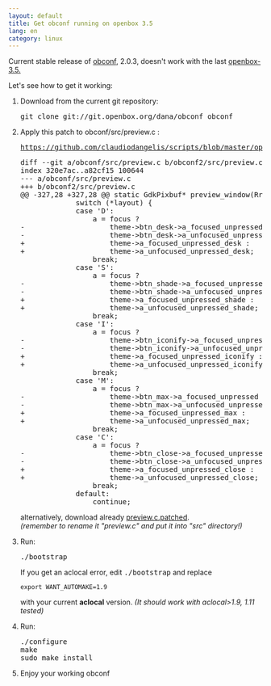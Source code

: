 ```yaml
---
layout: default
title: Get obconf running on openbox 3.5
lang: en
category: linux
---
```




<p>Current stable release of <a href="http://openbox.org/dist/obconf/">obconf</a>, 2.0.3, doesn't work with the last <a href="http://openbox.org/">openbox-3.5.</a></p>

<p>Let's see how to get it working:</p>

<!--more-->


<ol>
<li>Download from the current git repository:
<pre><kbd>git clone git://git.openbox.org/dana/obconf obconf</kbd></pre>



<li>Apply this patch to obconf/src/preview.c :
<pre><a href="https://github.com/claudiodangelis/scripts/blob/master/openbox/obconf-openbox-3.5.patch">https://github.com/claudiodangelis/scripts/blob/master/openbox/obconf-openbox-3.5.patch</a></pre>
<pre class="prettyprint linenums">diff --git a/obconf/src/preview.c b/obconf2/src/preview.c
index 320e7ac..a82cf15 100644
--- a/obconf/src/preview.c
+++ b/obconf2/src/preview.c
@@ -327,28 +327,28 @@ static GdkPixbuf* preview_window(RrTheme *theme, const gchar *titlelayout,
             switch (*layout) {
             case 'D':
                 a = focus ?
-                    theme->btn_desk->a_focused_unpressed :
-                    theme->btn_desk->a_unfocused_unpressed;
+                    theme->a_focused_unpressed_desk :
+                    theme->a_unfocused_unpressed_desk;
                 break;
             case 'S':
                 a = focus ?
-                    theme->btn_shade->a_focused_unpressed :
-                    theme->btn_shade->a_unfocused_unpressed;
+                    theme->a_focused_unpressed_shade :
+                    theme->a_unfocused_unpressed_shade;
                 break;
             case 'I':
                 a = focus ?
-                    theme->btn_iconify->a_focused_unpressed :
-                    theme->btn_iconify->a_unfocused_unpressed;
+                    theme->a_focused_unpressed_iconify :
+                    theme->a_unfocused_unpressed_iconify;
                 break;
             case 'M':
                 a = focus ?
-                    theme->btn_max->a_focused_unpressed :
-                    theme->btn_max->a_unfocused_unpressed;
+                    theme->a_focused_unpressed_max :
+                    theme->a_unfocused_unpressed_max;
                 break;
             case 'C':
                 a = focus ?
-                    theme->btn_close->a_focused_unpressed :
-                    theme->btn_close->a_unfocused_unpressed;
+                    theme->a_focused_unpressed_close :
+                    theme->a_unfocused_unpressed_close;
                 break;
             default:
                 continue;</pre>



<p>alternatively, download already <a href="https://github.com/claudiodangelis/scripts/blob/master/openbox/preview.c.patched">preview.c.patched</a>.<br/><em>(remember to rename it "preview.c" and put it into "src" directory!)</em></p>

<li>Run:
<pre><kbd>./bootstrap</kbd></pre>

<p>If you get an aclocal error, edit <kbd>./bootstrap</kbd> and replace</p>

<pre><code>export WANT_AUTOMAKE=1.9</code></pre>

<p>with your current <b>aclocal</b> version. <em>(It should work with aclocal>1.9, 1.11 tested)</em></p>

<li>Run:
<pre><kbd>./configure
make
sudo make install
</kbd></pre>
<li>Enjoy your working obconf
</ol>